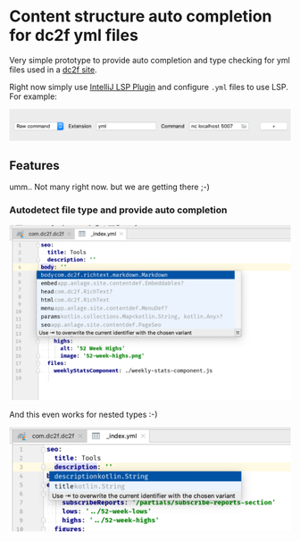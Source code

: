 # Content structure auto completion for dc2f yml files

Very simple prototype to provide auto completion and type checking
for yml files used in a [dc2f site](https://github.com/dc2f/dc2f.kt/).

Right now simply use [IntelliJ LSP Plugin](https://github.com/gtache/intellij-lsp) and configure
`.yml` files to use LSP. For example:

![Configuration](./docs/images/intellij-lsp-config.png)

## Features

umm.. Not many right now. but we are getting there ;-)

### Autodetect file type and provide auto completion

![Autocompletion](./docs/images/autocompletion-toplevel.png)

And this even works for nested types :-)

![Nested Autocompletion](./docs/images/autocompletion-nested.png)
